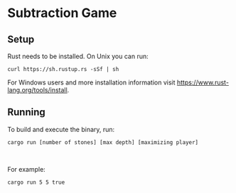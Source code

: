 
# Subtraction Game

## Setup
Rust needs to be installed. On Unix you can run:
```
curl https://sh.rustup.rs -sSf | sh
```

For Windows users and more installation information visit https://www.rust-lang.org/tools/install.

## Running
To build and execute the binary, run:
```
cargo run [number of stones] [max depth] [maximizing player]
```
<br>

For example:
```
cargo run 5 5 true
```
